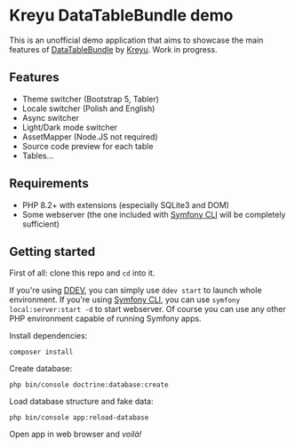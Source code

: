 # Kreyu DataTableBundle demo

This is an unofficial demo application that aims to showcase the main features of [DataTableBundle](https://github.com/Kreyu/data-table-bundle) by [Kreyu](https://github.com/Kreyu). Work in progress.

## Features
- Theme switcher (Bootstrap 5, Tabler)
- Locale switcher (Polish and English)
- Async switcher
- Light/Dark mode switcher
- AssetMapper (Node.JS not required)
- Source code preview for each table
- Tables...

## Requirements
- PHP 8.2+ with extensions (especially SQLite3 and DOM)
- Some webserver (the one included with [Symfony CLI](https://symfony.com/download) will be completely sufficient)

## Getting started

First of all: clone this repo and `cd` into it.

If you're using [DDEV](https://ddev.com/), you can simply use `ddev start` to launch whole environment.
If you're using [Symfony CLI](https://symfony.com/download), you can use `symfony local:server:start -d` to start webserver.
Of course you can use any other PHP environment capable of running Symfony apps.

Install dependencies:
```
composer install
```

Create database:
```
php bin/console doctrine:database:create
```

Load database structure and fake data:
```
php bin/console app:reload-database
```

Open app in web browser and *voilà!*
